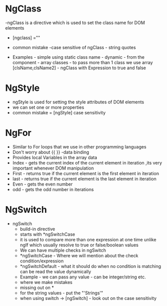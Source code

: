 # NgClass
-ngClass is a directive which is used to set the class name for DOM elements
- [ngclass] =""
- common mistake -case sensitive of ngClass
                 - string quotes

- Examples 
        - simple using static class name
        - dynamic - from the component
        - array classes - to pass more than 1 class we use array [clsName,clsName2]
        - ngClass with Expression to true and false
# NgStyle
- ngStyle is used for setting the style attributes of DOM elements
- we can set one or more properties
- common mistake = [ngStyle] case sensitivity


# NgFor
- Similar to For loops that we use in other programming languages
- Don't worry about {{ }} -data binding 
- Provides local Variables in the array data
- Index - gets the current index of the current element in iteration ,its very important whenever DOM manipulation
- First - returns true if the current element is the first element in iteration
- last  - returns true if the current element is the last element in iteration
- Even  - gets the even number
- odd   - gets the odd number in iterations


# NgSwitch
- ngSwitch
    - build-in directive
    - starts with *ngSwitchCase
    - it is used to compare more than one expression at one time unlike ngIf which usually resolve to true or false/boolean values
    - We can have multiple checks in ngSwitch
    - *ngSwitchCase - Where we will mention about the check condition/expression
    - *ngSwitchDefault - what it should do when no condition is matching 
     can be read the value dynamically
    - Example - we can pass any value - can be integer/string etc.
    - where we make mistakes
    - missing out on *
    - for the string values - put the "'Strings'"
    - when using switch -> [ngSwitch] - look out on the case sensitivity